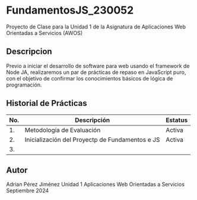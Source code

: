 # FundamentosJS_230052
Proyecto de Clase para la Unidad 1 de la Asignatura de Aplicaciones Web Orientadas a Servicios (AWOS)

## Descripcion

Previo a iniciar el desarrollo de software para web usando el framework de Node JA, realizaremos un par de prácticas de repaso en JavaScript puro, con el objetivo de confirmar los conocimientos básicos de lógica de programación.

## Historial de Prácticas

|No.|Descripción|Estatus|
|---|----|----|
|1.|Metodología de Evaluación| Activa|
|2.|Inicialización del Proyectp de Fundamentos e JS| Activa|
|3.|||

## Autor
Adrian Pérez Jiménez
Unidad 1
Aplicaciones Web Orientadas a Servicios
Septiembre 2024
